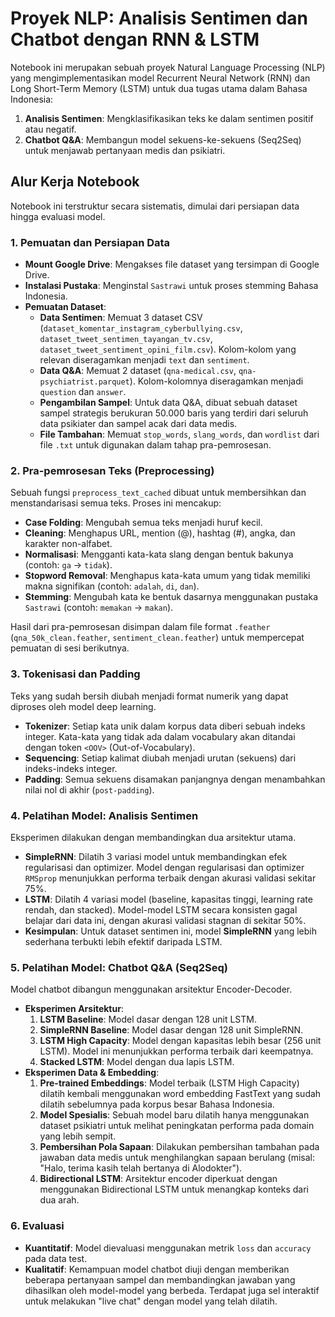 # Proyek NLP: Analisis Sentimen dan Chatbot dengan RNN & LSTM

Notebook ini merupakan sebuah proyek Natural Language Processing (NLP) yang mengimplementasikan model Recurrent Neural Network (RNN) dan Long Short-Term Memory (LSTM) untuk dua tugas utama dalam Bahasa Indonesia:
1.  **Analisis Sentimen**: Mengklasifikasikan teks ke dalam sentimen positif atau negatif.
2.  **Chatbot Q&A**: Membangun model sekuens-ke-sekuens (Seq2Seq) untuk menjawab pertanyaan medis dan psikiatri.

## Alur Kerja Notebook

Notebook ini terstruktur secara sistematis, dimulai dari persiapan data hingga evaluasi model.

### 1. Pemuatan dan Persiapan Data

-   **Mount Google Drive**: Mengakses file dataset yang tersimpan di Google Drive.
-   **Instalasi Pustaka**: Menginstal `Sastrawi` untuk proses stemming Bahasa Indonesia.
-   **Pemuatan Dataset**:
    -   **Data Sentimen**: Memuat 3 dataset CSV (`dataset_komentar_instagram_cyberbullying.csv`, `dataset_tweet_sentimen_tayangan_tv.csv`, `dataset_tweet_sentiment_opini_film.csv`). Kolom-kolom yang relevan diseragamkan menjadi `text` dan `sentiment`.
    -   **Data Q&A**: Memuat 2 dataset (`qna-medical.csv`, `qna-psychiatrist.parquet`). Kolom-kolomnya diseragamkan menjadi `question` dan `answer`.
    -   **Pengambilan Sampel**: Untuk data Q&A, dibuat sebuah dataset sampel strategis berukuran 50.000 baris yang terdiri dari seluruh data psikiater dan sampel acak dari data medis.
    -   **File Tambahan**: Memuat `stop_words`, `slang_words`, dan `wordlist` dari file `.txt` untuk digunakan dalam tahap pra-pemrosesan.

### 2. Pra-pemrosesan Teks (Preprocessing)

Sebuah fungsi `preprocess_text_cached` dibuat untuk membersihkan dan menstandarisasi semua teks. Proses ini mencakup:
-   **Case Folding**: Mengubah semua teks menjadi huruf kecil.
-   **Cleaning**: Menghapus URL, mention (@), hashtag (#), angka, dan karakter non-alfabet.
-   **Normalisasi**: Mengganti kata-kata slang dengan bentuk bakunya (contoh: `ga` -> `tidak`).
-   **Stopword Removal**: Menghapus kata-kata umum yang tidak memiliki makna signifikan (contoh: `adalah`, `di`, `dan`).
-   **Stemming**: Mengubah kata ke bentuk dasarnya menggunakan pustaka `Sastrawi` (contoh: `memakan` -> `makan`).

Hasil dari pra-pemrosesan disimpan dalam file format `.feather` (`qna_50k_clean.feather`, `sentiment_clean.feather`) untuk mempercepat pemuatan di sesi berikutnya.

### 3. Tokenisasi dan Padding

Teks yang sudah bersih diubah menjadi format numerik yang dapat diproses oleh model deep learning.
-   **Tokenizer**: Setiap kata unik dalam korpus data diberi sebuah indeks integer. Kata-kata yang tidak ada dalam vocabulary akan ditandai dengan token `<OOV>` (Out-of-Vocabulary).
-   **Sequencing**: Setiap kalimat diubah menjadi urutan (sekuens) dari indeks-indeks integer.
-   **Padding**: Semua sekuens disamakan panjangnya dengan menambahkan nilai nol di akhir (`post-padding`).

### 4. Pelatihan Model: Analisis Sentimen

Eksperimen dilakukan dengan membandingkan dua arsitektur utama.
-   **SimpleRNN**: Dilatih 3 variasi model untuk membandingkan efek regularisasi dan optimizer. Model dengan regularisasi dan optimizer `RMSprop` menunjukkan performa terbaik dengan akurasi validasi sekitar 75%.
-   **LSTM**: Dilatih 4 variasi model (baseline, kapasitas tinggi, learning rate rendah, dan stacked). Model-model LSTM secara konsisten gagal belajar dari data ini, dengan akurasi validasi stagnan di sekitar 50%.
-   **Kesimpulan**: Untuk dataset sentimen ini, model **SimpleRNN** yang lebih sederhana terbukti lebih efektif daripada LSTM.

### 5. Pelatihan Model: Chatbot Q&A (Seq2Seq)

Model chatbot dibangun menggunakan arsitektur Encoder-Decoder.
-   **Eksperimen Arsitektur**:
    1.  **LSTM Baseline**: Model dasar dengan 128 unit LSTM.
    2.  **SimpleRNN Baseline**: Model dasar dengan 128 unit SimpleRNN.
    3.  **LSTM High Capacity**: Model dengan kapasitas lebih besar (256 unit LSTM). Model ini menunjukkan performa terbaik dari keempatnya.
    4.  **Stacked LSTM**: Model dengan dua lapis LSTM.
-   **Eksperimen Data & Embedding**:
    1.  **Pre-trained Embeddings**: Model terbaik (LSTM High Capacity) dilatih kembali menggunakan word embedding FastText yang sudah dilatih sebelumnya pada korpus besar Bahasa Indonesia.
    2.  **Model Spesialis**: Sebuah model baru dilatih hanya menggunakan dataset psikiatri untuk melihat peningkatan performa pada domain yang lebih sempit.
    3.  **Pembersihan Pola Sapaan**: Dilakukan pembersihan tambahan pada jawaban data medis untuk menghilangkan sapaan berulang (misal: "Halo, terima kasih telah bertanya di Alodokter").
    4.  **Bidirectional LSTM**: Arsitektur encoder diperkuat dengan menggunakan Bidirectional LSTM untuk menangkap konteks dari dua arah.

### 6. Evaluasi

-   **Kuantitatif**: Model dievaluasi menggunakan metrik `loss` dan `accuracy` pada data test.
-   **Kualitatif**: Kemampuan model chatbot diuji dengan memberikan beberapa pertanyaan sampel dan membandingkan jawaban yang dihasilkan oleh model-model yang berbeda. Terdapat juga sel interaktif untuk melakukan "live chat" dengan model yang telah dilatih.
